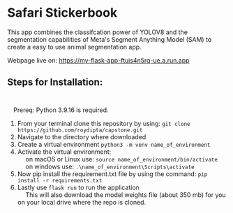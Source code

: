 # Safari Stickerbook
This app combines the classifcation power of YOLOV8 and the segmentation capabilities of Meta's Segment Anything Model (SAM) to create a easy to use animal segmentation app. 

Webpage live on: https://my-flask-app-ftuis4n5rq-ue.a.run.app

## Steps for Installation:<br><br>
&emsp;Prereq: Python 3.9.16 is required.

1) From your terminal clone this repository by using:
    `git clone https://github.com/roydipta/capstone.git`
2) Navigate to the directory where downloaded
3) Create a virtual environment `python3 -m venv name_of_environment`
4) Activate the virtual environment: <br>
&emsp; on macOS or Linux use: `source name_of_environment/bin/activate`<br>
&emsp; on windows use: `.\name_of_environment\Scripts\activate`
5) Now pip install the requirement.txt file by using the command: `pip install -r requirements.txt`
6) Lastly use `flask run` to run the application
<br>&emsp; This will also download the model weights file (about 350 mb) for you on your local drive where the repo is cloned.
